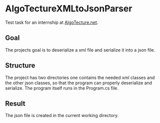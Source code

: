 # AlgoTectureXMLtoJsonParser
Test task for an internship at [AlgoTecture.net](https://algotecture.net).

## Goal
The projects goal is to deserialize a xml file and serialize it into a 
json file.

## Structure
The project has two directories one contains the needed xml classes 
and the other json classes, so that the program can properly deserialize 
and serialize. The program itself runs in the Program.cs file.

## Result
The json file is created in the current working directory.